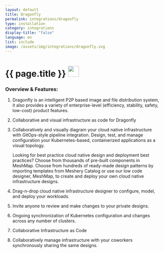 ```yaml
---
layout: default
title: Dragonfly
permalink: integrations/dragonfly
type: installation
category: integrations
display-title: "false"
language: en
list: include
image: /assets/img/integrations/dragonfly.svg
---
```


<h1>{{ page.title }} <img src="{{ page.image }}" style="width: 35px; height: 35px;" /></h1>


<!-- This needs replaced with the Category property, not the sub-category.
 #### Category: dragonfly -->

### Overview & Features:
1. Dragonfly is an intelligent P2P based image and file distribution system, it also provides a variety of enterprise-level (efficiency, stability, safety, low-cost) product features.

2. Collaborative and visual infrastructure as code for Dragonfly

4. 
    Collaboratively and visually diagram your cloud native infrastructure with GitOps-style pipeline integration. Design, test, and manage configuration your Kubernetes-based, containerized applications as a visual topology.



    Looking for best practice cloud native design and deployment best practices? Choose from thousands of pre-built components in MeshMap. Choose from hundreds of ready-made design patterns by importing templates from Meshery Catalog or use our low code designer, MeshMap, to create and deploy your own cloud native infrastructure designs.



5. Drag-n-drop cloud native infrastructure designer to configure, model, and deploy your workloads.

6. Invite anyone to review and make changes to your private designs.

7. Ongoing synchronization of Kubernetes configuration and changes across any number of clusters.

8. Collaborative Infrastructure as Code

9. Collaboratively manage infrastructure with your coworkers synchronously sharing the same designs.

